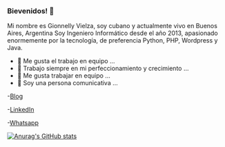 ### Bievenidos! 👋

Mi nombre es Gionnelly Vielza, soy cubano y actualmente vivo en Buenos Aires, Argentina
Soy Ingeniero Informático desde el año 2013, apasionado enormemente por la tecnología,
de preferencia Python, PHP, Wordpress y Java.



- 🔭 Me gusta el trabajo en equipo  ...
- 🌱 Trabajo siempre en mi perfeccionamiento y crecimiento ...
- 👯 Me gusta trabajar en equipo ...
- 💬 Soy una persona comunicativa ...


-[Blog](https://gionnelly-v.com)

-[LinkedIn](https://www.linkedin.com/in/gionnelly-vielza-dur%C3%A1n-038875197/)

-[Whatsapp](https://wa.me/+5491150392391)

[![Anurag's GitHub stats](https://github-readme-stats.vercel.app/api?username=gvielza)](https://github.com/gvielza/github-readme-stats)



